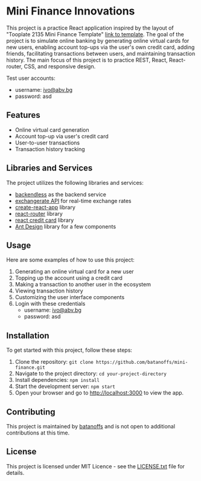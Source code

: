 # Mini Finance Innovations

This project is a practice React application inspired by the layout of "Tooplate 2135 Mini Finance Template" [link to template](https://www.tooplate.com/view/2135-mini-finance). The goal of the project is to simulate online banking by generating online virtual cards for new users, enabling account top-ups via the user's own credit card, adding friends, facilitating transactions between users, and maintaining transaction history. The main focus of this project is to practice REST, React, React-router, CSS, and responsive design.

Test user accounts:
- username: ivo@abv.bg
- password: asd

## Features

- Online virtual card generation
- Account top-up via user's credit card
- User-to-user transactions
- Transaction history tracking

## Libraries and Services

The project utilizes the following libraries and services:
- [backendless](https://backendless.com/) as the backend service
- [exchangerate API](https://www.exchangerate-api.com/) for real-time exchange rates
- [create-react-app](https://create-react-app.dev/) library
- [react-router](https://reactrouter.com/en/main) library
- [react credit card](https://www.npmjs.com/package/react-credit-cards-2) library
- [Ant Design](https://ant.design/) library for a few components

## Usage

Here are some examples of how to use this project:

1. Generating an online virtual card for a new user
2. Topping up the account using a credit card
3. Making a transaction to another user in the ecosystem
4. Viewing transaction history
5. Customizing the user interface components
6. Login with these credentials 
    - username: ivo@abv.bg
    - password: asd

## Installation

To get started with this project, follow these steps:

1. Clone the repository: `git clone https://github.com/batanoffs/mini-finance.git`
2. Navigate to the project directory: `cd your-project-directory`
3. Install dependencies: `npm install`
4. Start the development server: `npm start`
5. Open your browser and go to [http://localhost:3000](http://localhost:3000) to view the app.

## Contributing

This project is maintained by [batanoffs](https://github.com/batanoffs) and is not open to additional contributions at this time.

## License

This project is licensed under MIT Licence - see the [LICENSE.txt](https://github.com/batanoffs/mini-finance/blob/main/LICENSE.txt) file for details.